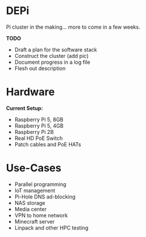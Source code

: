 # DEPi

Pi cluster in the making... more to come in a few weeks.

**TODO**

* Draft a plan for the software stack
* Construct the cluster (add pic)
* Document progress in a log file
* Flesh out description

# Hardware
**Current Setup:**

* Raspberry Pi 5, 8GB
* Raspberry Pi 5, 4GB
* Raspberry Pi 2B
* Real HD PoE Switch
* Patch cables and PoE HATs

# Use-Cases

* Parallel programming
* IoT management
* Pi-Hole DNS ad-blocking
* NAS storage
* Media center
* VPN to home network
* Minecraft server
* Linpack and other HPC testing
